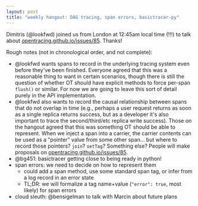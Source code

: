 ```yaml
---
layout: post
title: "weekly hangout: DAG tracing, span errors, basictracer-py"
---
```


Dimitris (@lookfwd) joined us from London at 12:45am local time (!!!) to talk about [opentracing.github.io/issues/85](https://github.com/opentracing/opentracing.github.io/issues/85). Thanks!

Rough notes (not in chronological order, and not complete):

- @lookfwd wants spans to record in the underlying tracing system even before they've been finished. Everyone agreed that this was a reasonable thing to want in certain scenarios, though there is still the question of whether OT should have explicit methods to force per-span `flush()` or similar. For now we are going to leave this sort of detail purely in the API implementation.
- @lookfwd also wants to record the causal relationship between spans that do not overlap in time (e.g., perhaps a user request returns as soon as a single replica returns success, but as a developer it's also important to trace the second/third/etc replica write success). Those on the hangout agreed that this was something OT should be able to represent. When we inject a span into a carrier, the carrier contents can be used as a "pointer" value from some other span... but where to record those pointers? `join`? `setTag`? Something else? People will make proposals on [opentracing.github.io/issues/85](https://github.com/opentracing/opentracing.github.io/issues/85).
- @bg451: basictracer getting close to being ready in python!
- span errors: we need to decide on how to represent them
  - could add a span method, use some standard span tag, or infer from a log record in an error state
  - TL;DR: we will formalize a tag name+value (`"error": true`, most likely) for span errors
- cloud sleuth: @bensigelman to talk with Marcin about future plans
